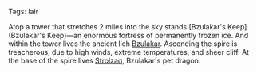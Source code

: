 Tags: lair

Atop a tower that stretches 2 miles into the sky stands [Bzulakar's Keep](Bzulakar's Keep)—an enormous fortress of permanently frozen ice. And within the tower lives the ancient lich [Bzulakar](Bzulakar). Ascending the spire is treacherous, due to high winds, extreme temperatures, and sheer cliff. At the base of the spire lives [Strolzaq](Strolzaq), Bzulakar's pet dragon. 
